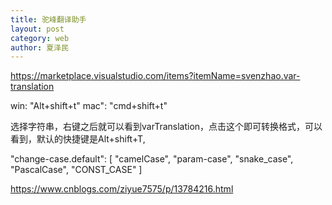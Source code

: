 ```yaml
---
title: 驼峰翻译助手
layout: post
category: web
author: 夏泽民
---
```

https://marketplace.visualstudio.com/items?itemName=svenzhao.var-translation

win: "Alt+shift+t" 
mac": "cmd+shift+t"
<!-- more -->
选择字符串，右键之后就可以看到varTranslation，点击这个即可转换格式，可以看到，默认的快捷键是Alt+shift+T,



"change-case.default": [
  "camelCase",
  "param-case",
  "snake_case",
  "PascalCase",
  "CONST_CASE"
]

https://www.cnblogs.com/ziyue7575/p/13784216.html
